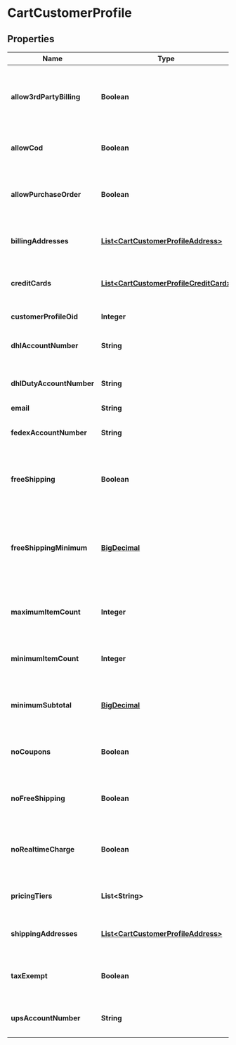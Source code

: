 
# CartCustomerProfile

## Properties
Name | Type | Description | Notes
------------ | ------------- | ------------- | -------------
**allow3rdPartyBilling** | **Boolean** | True if profile is allowed to bill to their 3rd party shipping account |  [optional]
**allowCod** | **Boolean** | True if this profile is allowed to use a COD |  [optional]
**allowPurchaseOrder** | **Boolean** | True if this profile is allowed to use a purchase order |  [optional]
**billingAddresses** | [**List&lt;CartCustomerProfileAddress&gt;**](CartCustomerProfileAddress.md) | Billing addresses on file for this profile |  [optional]
**creditCards** | [**List&lt;CartCustomerProfileCreditCard&gt;**](CartCustomerProfileCreditCard.md) | Credit cards on file for this profile (masked) |  [optional]
**customerProfileOid** | **Integer** | Unique identifier |  [optional]
**dhlAccountNumber** | **String** | DHL account number on file |  [optional]
**dhlDutyAccountNumber** | **String** | DHL duty account number on file |  [optional]
**email** | **String** | Email |  [optional]
**fedexAccountNumber** | **String** | FedEx account number on file |  [optional]
**freeShipping** | **Boolean** | True if this profile always qualifies for free shipping |  [optional]
**freeShippingMinimum** | [**BigDecimal**](BigDecimal.md) | The minimum aount that this profile has to purchase to qualify for free shipping |  [optional]
**maximumItemCount** | **Integer** | Maximum item count this profile can purchase |  [optional]
**minimumItemCount** | **Integer** | Minimum item count this profile must purchase |  [optional]
**minimumSubtotal** | [**BigDecimal**](BigDecimal.md) | Minimum subtotal this profile must purchase |  [optional]
**noCoupons** | **Boolean** | True if this profile is prevented from using coupons |  [optional]
**noFreeShipping** | **Boolean** | True if this profile is never given free shipping |  [optional]
**noRealtimeCharge** | **Boolean** | True if this customers orders are not charged in real-time |  [optional]
**pricingTiers** | **List&lt;String&gt;** | Pricing tier names this profile qualifies for |  [optional]
**shippingAddresses** | [**List&lt;CartCustomerProfileAddress&gt;**](CartCustomerProfileAddress.md) | Shipping addresses on file for this profile |  [optional]
**taxExempt** | **Boolean** | True if this profile is exempt from sales tax |  [optional]
**upsAccountNumber** | **String** | UPS account number on file |  [optional]



